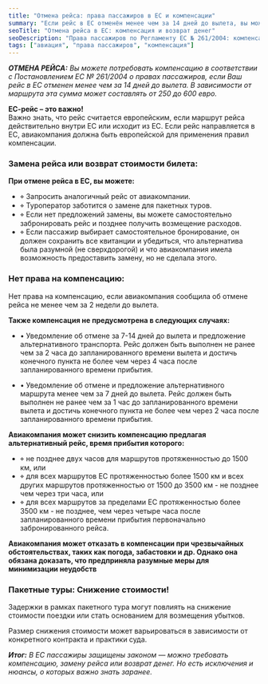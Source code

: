 ```yaml
---
title: "Отмена рейса: права пассажиров в ЕС и компенсации"
summary: "Если рейс в ЕС отменён менее чем за 14 дней до вылета, вы можете потребовать компенсацию от 250 до 600 евро. Также возможен возврат стоимости билета или замена рейса. Исключения: заблаговременное уведомление или чрезвычайные обстоятельства."
seoTitle: "Отмена рейса в ЕС: компенсация и возврат денег"
seoDescription: "Права пассажиров по Регламенту ЕС № 261/2004: компенсации за отмену рейса, возврат стоимости билета, замена рейса и исключения."
tags: ["авиация", "права пассажиров", "компенсация"]
---
```


_**ОТМЕНА РЕЙСА:** Вы можете потребовать компенсацию в соответствии с Постановлением ЕС № 261/2004 о правах пассажиров, если Ваш рейс в ЕС отменен менее чем за 14 дней до вылета. В зависимости от маршрута эта сумма может составлять от 250 до 600 евро._

**ЕС-рейс – это важно!**  
Важно знать, что рейс считается европейским, если маршрут рейса действительно внутри ЕС или исходит из ЕС. Если рейс направляется в ЕС, авиакомпания должна быть европейской для применения правил компенсации.

### Замена рейса или возврат стоимости билета:

**При отмене рейса в ЕС, вы можете:**  
- ⌖ Запросить аналогичный рейс от авиакомпании.  
- ⌖ Туроператор заботится о замене для пакетных туров.  
- ⌖ Если нет предложений замены, вы можете самостоятельно забронировать рейс и позднее получить возмещение расходов.  
- ⌖ Если пассажир выбирает самостоятельное бронирование, он должен сохранить все квитанции и убедиться, что альтернатива была разумной (не сверхдорогой) и что авиакомпания имела возможность предоставить замену, но не сделала этого.

### Нет права на компенсацию:

Нет права на компенсацию, если авиакомпания сообщила об отмене рейса не менее чем за 2 недели до вылета. 

**Также компенсация не предусмотрена в следующих случаях:**

- • Уведомление об отмене за 7-14 дней до вылета и предложение альтернативного транспорта. Рейс должен быть выполнен не ранее чем за 2 часа до запланированного времени вылета и достичь конечного пункта не более чем через 4 часа после запланированного времени прибытия.

- • Уведомление об отмене и предложение альтернативного маршрута менее чем за 7 дней до вылета. Рейс должен быть выполнен не ранее чем за 1 час до запланированного времени вылета и достичь конечного пункта не более чем через 2 часа после запланированного времени прибытия. 

**Авиакомпания может снизить компенсацию предлагая альтернативный рейс, время прибытия которого:**  
- ⌖ не позднее двух часов для маршрутов протяженностью до 1500 км, или  
- ⌖ для всех маршрутов ЕС протяженностью более 1500 км и всех других маршрутов протяженностью от 1500 до 3500 км - не позднее чем через три часа, или  
- ⌖ для всех маршрутов за пределами ЕС протяженностью более 3500 км - не позднее, чем через четыре часа после запланированного времени прибытия первоначально забронированного рейса.

**Авиакомпания может отказать в компенсации при чрезвычайных обстоятельствах, таких как погода, забастовки и др. Однако она обязана доказать, что предприняла разумные меры для минимизации неудобств**

### Пакетные туры: Снижение стоимости!
Задержки в рамках пакетного тура могут повлиять на снижение стоимости поездки или стать основанием для возмещения убытков.  

Размер снижения стоимости может варьироваться в зависимости от конкретного контракта и практики суда.

_**Итог:** В ЕС пассажиры защищены законом — можно требовать компенсацию, замену рейса или возврат денег. Но есть исключения и нюансы, о которых важно знать заранее._
